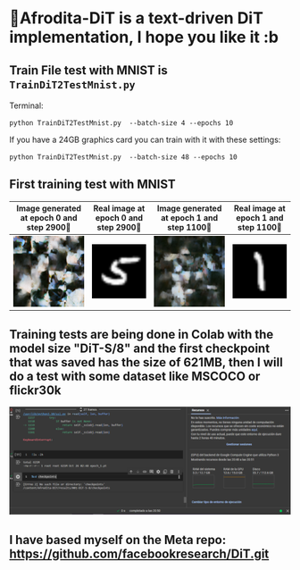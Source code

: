 # 🐉Afrodita-DiT is a text-driven DiT implementation, I hope you like it :b

## Train File test with MNIST is ``` TrainDiT2TestMnist.py ```

Terminal:  
``` 
python TrainDiT2TestMnist.py  --batch-size 4 --epochs 10
```
If you have a 24GB graphics card you can train with it with these settings:

``` 
python TrainDiT2TestMnist.py  --batch-size 48 --epochs 10
```

## First training test with MNIST

|   Image generated at epoch 0 and step 2900📸   |   Real image at epoch 0 and step 2900📸   |   Image generated at epoch 1 and step 1100📸   |   Real image at epoch 1 and step 1100📸   | 
| :------------------------: | :--------------------------: | :-------------------------: | :-------------------------: |
| ![](generated_2_ep0_step2900.png) | ![](real_2_ep0_step2900.png) | ![](generated_3_ep1_step1100.png) | ![](real_3_ep1_step1100.png) |

## Training tests are being done in Colab with the model size "DiT-S/8" and the first checkpoint that was saved has the size of 621MB, then I will do a test with some dataset like MSCOCO or flickr30k

![](cola.PNG)


## I have based myself on the Meta repo: https://github.com/facebookresearch/DiT.git
